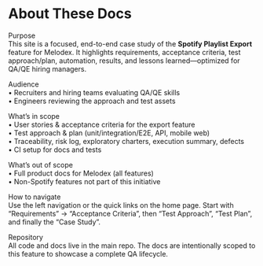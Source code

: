 # About These Docs

Purpose  
This site is a focused, end-to-end case study of the **Spotify Playlist Export** feature for Melodex. It highlights requirements, acceptance criteria, test approach/plan, automation, results, and lessons learned—optimized for QA/QE hiring managers.

Audience  
• Recruiters and hiring teams evaluating QA/QE skills  
• Engineers reviewing the approach and test assets

What’s in scope  
• User stories & acceptance criteria for the export feature  
• Test approach & plan (unit/integration/E2E, API, mobile web)  
• Traceability, risk log, exploratory charters, execution summary, defects  
• CI setup for docs and tests

What’s out of scope  
• Full product docs for Melodex (all features)  
• Non-Spotify features not part of this initiative

How to navigate  
Use the left navigation or the quick links on the home page. Start with “Requirements” → “Acceptance Criteria”, then “Test Approach”, “Test Plan”, and finally the “Case Study”.

Repository  
All code and docs live in the main repo. The docs are intentionally scoped to this feature to showcase a complete QA lifecycle.